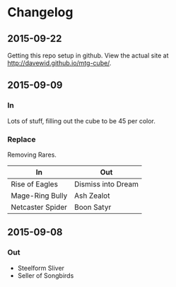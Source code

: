 # Changelog

## 2015-09-22

Getting this repo setup in github. View the actual site at http://davewid.github.io/mtg-cube/.

## 2015-09-09

### In

Lots of stuff, filling out the cube to be 45 per color.

### Replace

Removing Rares.

| In                | Out                 |
|-------------------|---------------------|
| Rise of Eagles    | Dismiss into Dream  |
| Mage-Ring Bully   | Ash Zealot          |
| Netcaster Spider  | Boon Satyr          |

## 2015-09-08

### Out

* Steelform Sliver
* Seller of Songbirds
